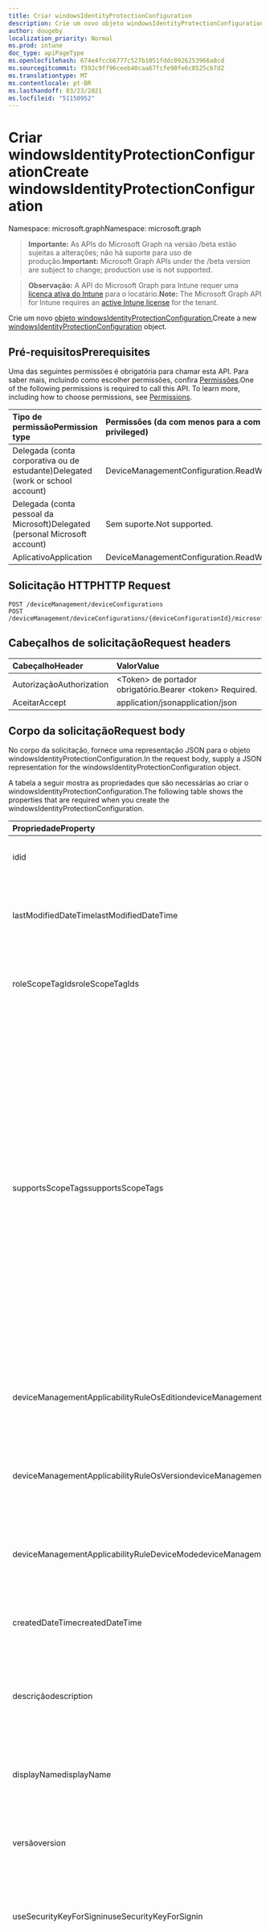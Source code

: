 ```yaml
---
title: Criar windowsIdentityProtectionConfiguration
description: Crie um novo objeto windowsIdentityProtectionConfiguration.
author: dougeby
localization_priority: Normal
ms.prod: intune
doc_type: apiPageType
ms.openlocfilehash: 674e4fccb6777c527b1051fddc0926253966a8cd
ms.sourcegitcommit: f592c9ff96ceeb40caa67fcfe90fe6c8525cb7d2
ms.translationtype: MT
ms.contentlocale: pt-BR
ms.lasthandoff: 03/23/2021
ms.locfileid: "51150952"
---
```

# <a name="create-windowsidentityprotectionconfiguration"></a><span data-ttu-id="6ca42-103">Criar windowsIdentityProtectionConfiguration</span><span class="sxs-lookup"><span data-stu-id="6ca42-103">Create windowsIdentityProtectionConfiguration</span></span>

<span data-ttu-id="6ca42-104">Namespace: microsoft.graph</span><span class="sxs-lookup"><span data-stu-id="6ca42-104">Namespace: microsoft.graph</span></span>

> <span data-ttu-id="6ca42-105">**Importante:** As APIs do Microsoft Graph na versão /beta estão sujeitas a alterações; não há suporte para uso de produção.</span><span class="sxs-lookup"><span data-stu-id="6ca42-105">**Important:** Microsoft Graph APIs under the /beta version are subject to change; production use is not supported.</span></span>

> <span data-ttu-id="6ca42-106">**Observação:** A API do Microsoft Graph para Intune requer uma [licença ativa do Intune](https://go.microsoft.com/fwlink/?linkid=839381) para o locatário.</span><span class="sxs-lookup"><span data-stu-id="6ca42-106">**Note:** The Microsoft Graph API for Intune requires an [active Intune license](https://go.microsoft.com/fwlink/?linkid=839381) for the tenant.</span></span>

<span data-ttu-id="6ca42-107">Crie um novo [objeto windowsIdentityProtectionConfiguration.](../resources/intune-deviceconfig-windowsidentityprotectionconfiguration.md)</span><span class="sxs-lookup"><span data-stu-id="6ca42-107">Create a new [windowsIdentityProtectionConfiguration](../resources/intune-deviceconfig-windowsidentityprotectionconfiguration.md) object.</span></span>

## <a name="prerequisites"></a><span data-ttu-id="6ca42-108">Pré-requisitos</span><span class="sxs-lookup"><span data-stu-id="6ca42-108">Prerequisites</span></span>
<span data-ttu-id="6ca42-p101">Uma das seguintes permissões é obrigatória para chamar esta API. Para saber mais, incluindo como escolher permissões, confira [Permissões](/graph/permissions-reference).</span><span class="sxs-lookup"><span data-stu-id="6ca42-p101">One of the following permissions is required to call this API. To learn more, including how to choose permissions, see [Permissions](/graph/permissions-reference).</span></span>

|<span data-ttu-id="6ca42-111">Tipo de permissão</span><span class="sxs-lookup"><span data-stu-id="6ca42-111">Permission type</span></span>|<span data-ttu-id="6ca42-112">Permissões (da com menos para a com mais privilégios)</span><span class="sxs-lookup"><span data-stu-id="6ca42-112">Permissions (from least to most privileged)</span></span>|
|:---|:---|
|<span data-ttu-id="6ca42-113">Delegada (conta corporativa ou de estudante)</span><span class="sxs-lookup"><span data-stu-id="6ca42-113">Delegated (work or school account)</span></span>|<span data-ttu-id="6ca42-114">DeviceManagementConfiguration.ReadWrite.All</span><span class="sxs-lookup"><span data-stu-id="6ca42-114">DeviceManagementConfiguration.ReadWrite.All</span></span>|
|<span data-ttu-id="6ca42-115">Delegada (conta pessoal da Microsoft)</span><span class="sxs-lookup"><span data-stu-id="6ca42-115">Delegated (personal Microsoft account)</span></span>|<span data-ttu-id="6ca42-116">Sem suporte.</span><span class="sxs-lookup"><span data-stu-id="6ca42-116">Not supported.</span></span>|
|<span data-ttu-id="6ca42-117">Aplicativo</span><span class="sxs-lookup"><span data-stu-id="6ca42-117">Application</span></span>|<span data-ttu-id="6ca42-118">DeviceManagementConfiguration.ReadWrite.All</span><span class="sxs-lookup"><span data-stu-id="6ca42-118">DeviceManagementConfiguration.ReadWrite.All</span></span>|

## <a name="http-request"></a><span data-ttu-id="6ca42-119">Solicitação HTTP</span><span class="sxs-lookup"><span data-stu-id="6ca42-119">HTTP Request</span></span>
<!-- {
  "blockType": "ignored"
}
-->
``` http
POST /deviceManagement/deviceConfigurations
POST /deviceManagement/deviceConfigurations/{deviceConfigurationId}/microsoft.graph.windowsDomainJoinConfiguration/networkAccessConfigurations
```

## <a name="request-headers"></a><span data-ttu-id="6ca42-120">Cabeçalhos de solicitação</span><span class="sxs-lookup"><span data-stu-id="6ca42-120">Request headers</span></span>
|<span data-ttu-id="6ca42-121">Cabeçalho</span><span class="sxs-lookup"><span data-stu-id="6ca42-121">Header</span></span>|<span data-ttu-id="6ca42-122">Valor</span><span class="sxs-lookup"><span data-stu-id="6ca42-122">Value</span></span>|
|:---|:---|
|<span data-ttu-id="6ca42-123">Autorização</span><span class="sxs-lookup"><span data-stu-id="6ca42-123">Authorization</span></span>|<span data-ttu-id="6ca42-124">&lt;Token&gt; de portador obrigatório.</span><span class="sxs-lookup"><span data-stu-id="6ca42-124">Bearer &lt;token&gt; Required.</span></span>|
|<span data-ttu-id="6ca42-125">Aceitar</span><span class="sxs-lookup"><span data-stu-id="6ca42-125">Accept</span></span>|<span data-ttu-id="6ca42-126">application/json</span><span class="sxs-lookup"><span data-stu-id="6ca42-126">application/json</span></span>|

## <a name="request-body"></a><span data-ttu-id="6ca42-127">Corpo da solicitação</span><span class="sxs-lookup"><span data-stu-id="6ca42-127">Request body</span></span>
<span data-ttu-id="6ca42-128">No corpo da solicitação, fornece uma representação JSON para o objeto windowsIdentityProtectionConfiguration.</span><span class="sxs-lookup"><span data-stu-id="6ca42-128">In the request body, supply a JSON representation for the windowsIdentityProtectionConfiguration object.</span></span>

<span data-ttu-id="6ca42-129">A tabela a seguir mostra as propriedades que são necessárias ao criar o windowsIdentityProtectionConfiguration.</span><span class="sxs-lookup"><span data-stu-id="6ca42-129">The following table shows the properties that are required when you create the windowsIdentityProtectionConfiguration.</span></span>

|<span data-ttu-id="6ca42-130">Propriedade</span><span class="sxs-lookup"><span data-stu-id="6ca42-130">Property</span></span>|<span data-ttu-id="6ca42-131">Tipo</span><span class="sxs-lookup"><span data-stu-id="6ca42-131">Type</span></span>|<span data-ttu-id="6ca42-132">Descrição</span><span class="sxs-lookup"><span data-stu-id="6ca42-132">Description</span></span>|
|:---|:---|:---|
|<span data-ttu-id="6ca42-133">id</span><span class="sxs-lookup"><span data-stu-id="6ca42-133">id</span></span>|<span data-ttu-id="6ca42-134">Cadeia de caracteres</span><span class="sxs-lookup"><span data-stu-id="6ca42-134">String</span></span>|<span data-ttu-id="6ca42-135">Chave da entidade.</span><span class="sxs-lookup"><span data-stu-id="6ca42-135">Key of the entity.</span></span> <span data-ttu-id="6ca42-136">Herdada de [deviceConfiguration](../resources/intune-shared-deviceconfiguration.md)</span><span class="sxs-lookup"><span data-stu-id="6ca42-136">Inherited from [deviceConfiguration](../resources/intune-shared-deviceconfiguration.md)</span></span>|
|<span data-ttu-id="6ca42-137">lastModifiedDateTime</span><span class="sxs-lookup"><span data-stu-id="6ca42-137">lastModifiedDateTime</span></span>|<span data-ttu-id="6ca42-138">DateTimeOffset</span><span class="sxs-lookup"><span data-stu-id="6ca42-138">DateTimeOffset</span></span>|<span data-ttu-id="6ca42-139">DateTime da última modificação do objeto.</span><span class="sxs-lookup"><span data-stu-id="6ca42-139">DateTime the object was last modified.</span></span> <span data-ttu-id="6ca42-140">Herdada de [deviceConfiguration](../resources/intune-shared-deviceconfiguration.md)</span><span class="sxs-lookup"><span data-stu-id="6ca42-140">Inherited from [deviceConfiguration](../resources/intune-shared-deviceconfiguration.md)</span></span>|
|<span data-ttu-id="6ca42-141">roleScopeTagIds</span><span class="sxs-lookup"><span data-stu-id="6ca42-141">roleScopeTagIds</span></span>|<span data-ttu-id="6ca42-142">Coleção de cadeias de caracteres</span><span class="sxs-lookup"><span data-stu-id="6ca42-142">String collection</span></span>|<span data-ttu-id="6ca42-143">Lista de marcas de escopo para esta instância entity.</span><span class="sxs-lookup"><span data-stu-id="6ca42-143">List of Scope Tags for this Entity instance.</span></span> <span data-ttu-id="6ca42-144">Herdada de [deviceConfiguration](../resources/intune-shared-deviceconfiguration.md)</span><span class="sxs-lookup"><span data-stu-id="6ca42-144">Inherited from [deviceConfiguration](../resources/intune-shared-deviceconfiguration.md)</span></span>|
|<span data-ttu-id="6ca42-145">supportsScopeTags</span><span class="sxs-lookup"><span data-stu-id="6ca42-145">supportsScopeTags</span></span>|<span data-ttu-id="6ca42-146">Booleano</span><span class="sxs-lookup"><span data-stu-id="6ca42-146">Boolean</span></span>|<span data-ttu-id="6ca42-147">Indica se a Configuração de Dispositivo subjacente dá suporte ou não à atribuição de marcas de escopo.</span><span class="sxs-lookup"><span data-stu-id="6ca42-147">Indicates whether or not the underlying Device Configuration supports the assignment of scope tags.</span></span> <span data-ttu-id="6ca42-148">A atribuição à propriedade ScopeTags não é permitida quando esse valor é falso e as entidades não estarão visíveis para usuários com escopo.</span><span class="sxs-lookup"><span data-stu-id="6ca42-148">Assigning to the ScopeTags property is not allowed when this value is false and entities will not be visible to scoped users.</span></span> <span data-ttu-id="6ca42-149">Isso ocorre para políticas herdadas criadas no Silverlight e podem ser resolvidas excluindo e recriando a política no Portal do Azure.</span><span class="sxs-lookup"><span data-stu-id="6ca42-149">This occurs for Legacy policies created in Silverlight and can be resolved by deleting and recreating the policy in the Azure Portal.</span></span> <span data-ttu-id="6ca42-150">Essa propriedade é somente leitura.</span><span class="sxs-lookup"><span data-stu-id="6ca42-150">This property is read-only.</span></span> <span data-ttu-id="6ca42-151">Herdada de [deviceConfiguration](../resources/intune-shared-deviceconfiguration.md)</span><span class="sxs-lookup"><span data-stu-id="6ca42-151">Inherited from [deviceConfiguration](../resources/intune-shared-deviceconfiguration.md)</span></span>|
|<span data-ttu-id="6ca42-152">deviceManagementApplicabilityRuleOsEdition</span><span class="sxs-lookup"><span data-stu-id="6ca42-152">deviceManagementApplicabilityRuleOsEdition</span></span>|[<span data-ttu-id="6ca42-153">deviceManagementApplicabilityRuleOsEdition</span><span class="sxs-lookup"><span data-stu-id="6ca42-153">deviceManagementApplicabilityRuleOsEdition</span></span>](../resources/intune-deviceconfig-devicemanagementapplicabilityruleosedition.md)|<span data-ttu-id="6ca42-154">A aplicabilidade da edição do sistema operacional para esta Política.</span><span class="sxs-lookup"><span data-stu-id="6ca42-154">The OS edition applicability for this Policy.</span></span> <span data-ttu-id="6ca42-155">Herdada de [deviceConfiguration](../resources/intune-shared-deviceconfiguration.md)</span><span class="sxs-lookup"><span data-stu-id="6ca42-155">Inherited from [deviceConfiguration](../resources/intune-shared-deviceconfiguration.md)</span></span>|
|<span data-ttu-id="6ca42-156">deviceManagementApplicabilityRuleOsVersion</span><span class="sxs-lookup"><span data-stu-id="6ca42-156">deviceManagementApplicabilityRuleOsVersion</span></span>|[<span data-ttu-id="6ca42-157">deviceManagementApplicabilityRuleOsVersion</span><span class="sxs-lookup"><span data-stu-id="6ca42-157">deviceManagementApplicabilityRuleOsVersion</span></span>](../resources/intune-deviceconfig-devicemanagementapplicabilityruleosversion.md)|<span data-ttu-id="6ca42-158">A regra de aplicabilidade da versão do sistema operacional para esta Política.</span><span class="sxs-lookup"><span data-stu-id="6ca42-158">The OS version applicability rule for this Policy.</span></span> <span data-ttu-id="6ca42-159">Herdada de [deviceConfiguration](../resources/intune-shared-deviceconfiguration.md)</span><span class="sxs-lookup"><span data-stu-id="6ca42-159">Inherited from [deviceConfiguration](../resources/intune-shared-deviceconfiguration.md)</span></span>|
|<span data-ttu-id="6ca42-160">deviceManagementApplicabilityRuleDeviceMode</span><span class="sxs-lookup"><span data-stu-id="6ca42-160">deviceManagementApplicabilityRuleDeviceMode</span></span>|[<span data-ttu-id="6ca42-161">deviceManagementApplicabilityRuleDeviceMode</span><span class="sxs-lookup"><span data-stu-id="6ca42-161">deviceManagementApplicabilityRuleDeviceMode</span></span>](../resources/intune-deviceconfig-devicemanagementapplicabilityruledevicemode.md)|<span data-ttu-id="6ca42-162">A regra de aplicabilidade do modo de dispositivo para esta Política.</span><span class="sxs-lookup"><span data-stu-id="6ca42-162">The device mode applicability rule for this Policy.</span></span> <span data-ttu-id="6ca42-163">Herdada de [deviceConfiguration](../resources/intune-shared-deviceconfiguration.md)</span><span class="sxs-lookup"><span data-stu-id="6ca42-163">Inherited from [deviceConfiguration](../resources/intune-shared-deviceconfiguration.md)</span></span>|
|<span data-ttu-id="6ca42-164">createdDateTime</span><span class="sxs-lookup"><span data-stu-id="6ca42-164">createdDateTime</span></span>|<span data-ttu-id="6ca42-165">DateTimeOffset</span><span class="sxs-lookup"><span data-stu-id="6ca42-165">DateTimeOffset</span></span>|<span data-ttu-id="6ca42-166">DateTime em que o objeto foi criado.</span><span class="sxs-lookup"><span data-stu-id="6ca42-166">DateTime the object was created.</span></span> <span data-ttu-id="6ca42-167">Herdada de [deviceConfiguration](../resources/intune-shared-deviceconfiguration.md)</span><span class="sxs-lookup"><span data-stu-id="6ca42-167">Inherited from [deviceConfiguration](../resources/intune-shared-deviceconfiguration.md)</span></span>|
|<span data-ttu-id="6ca42-168">descrição</span><span class="sxs-lookup"><span data-stu-id="6ca42-168">description</span></span>|<span data-ttu-id="6ca42-169">Cadeia de caracteres</span><span class="sxs-lookup"><span data-stu-id="6ca42-169">String</span></span>|<span data-ttu-id="6ca42-170">O administrador forneceu a descrição da Configuração do dispositivo.</span><span class="sxs-lookup"><span data-stu-id="6ca42-170">Admin provided description of the Device Configuration.</span></span> <span data-ttu-id="6ca42-171">Herdada de [deviceConfiguration](../resources/intune-shared-deviceconfiguration.md)</span><span class="sxs-lookup"><span data-stu-id="6ca42-171">Inherited from [deviceConfiguration](../resources/intune-shared-deviceconfiguration.md)</span></span>|
|<span data-ttu-id="6ca42-172">displayName</span><span class="sxs-lookup"><span data-stu-id="6ca42-172">displayName</span></span>|<span data-ttu-id="6ca42-173">Cadeia de caracteres</span><span class="sxs-lookup"><span data-stu-id="6ca42-173">String</span></span>|<span data-ttu-id="6ca42-174">O administrador forneceu o nome da Configuração do dispositivo.</span><span class="sxs-lookup"><span data-stu-id="6ca42-174">Admin provided name of the device configuration.</span></span> <span data-ttu-id="6ca42-175">Herdada de [deviceConfiguration](../resources/intune-shared-deviceconfiguration.md)</span><span class="sxs-lookup"><span data-stu-id="6ca42-175">Inherited from [deviceConfiguration](../resources/intune-shared-deviceconfiguration.md)</span></span>|
|<span data-ttu-id="6ca42-176">versão</span><span class="sxs-lookup"><span data-stu-id="6ca42-176">version</span></span>|<span data-ttu-id="6ca42-177">Int32</span><span class="sxs-lookup"><span data-stu-id="6ca42-177">Int32</span></span>|<span data-ttu-id="6ca42-178">Versão da configuração do dispositivo.</span><span class="sxs-lookup"><span data-stu-id="6ca42-178">Version of the device configuration.</span></span> <span data-ttu-id="6ca42-179">Herdada de [deviceConfiguration](../resources/intune-shared-deviceconfiguration.md)</span><span class="sxs-lookup"><span data-stu-id="6ca42-179">Inherited from [deviceConfiguration](../resources/intune-shared-deviceconfiguration.md)</span></span>|
|<span data-ttu-id="6ca42-180">useSecurityKeyForSignin</span><span class="sxs-lookup"><span data-stu-id="6ca42-180">useSecurityKeyForSignin</span></span>|<span data-ttu-id="6ca42-181">Booleano</span><span class="sxs-lookup"><span data-stu-id="6ca42-181">Boolean</span></span>|<span data-ttu-id="6ca42-182">Valor booleano usado para habilitar a chave de segurança do Windows Hello como uma credencial de logon.</span><span class="sxs-lookup"><span data-stu-id="6ca42-182">Boolean value used to enable the Windows Hello security key as a logon credential.</span></span>|
|<span data-ttu-id="6ca42-183">enhancedAntiSpoofingForFacialFeaturesEnabled</span><span class="sxs-lookup"><span data-stu-id="6ca42-183">enhancedAntiSpoofingForFacialFeaturesEnabled</span></span>|<span data-ttu-id="6ca42-184">Booleano</span><span class="sxs-lookup"><span data-stu-id="6ca42-184">Boolean</span></span>|<span data-ttu-id="6ca42-185">Valor booleano usado para habilitar a anti-spoofing aprimorado para reconhecimento de recursos faciais na autenticação facial do Windows Hello.</span><span class="sxs-lookup"><span data-stu-id="6ca42-185">Boolean value used to enable enhanced anti-spoofing for facial feature recognition on Windows Hello face authentication.</span></span>|
|<span data-ttu-id="6ca42-186">pinMinimumLength</span><span class="sxs-lookup"><span data-stu-id="6ca42-186">pinMinimumLength</span></span>|<span data-ttu-id="6ca42-187">Int32</span><span class="sxs-lookup"><span data-stu-id="6ca42-187">Int32</span></span>|<span data-ttu-id="6ca42-188">Valor inteiro que define o número mínimo de caracteres necessário para o PIN do Windows Hello para Empresas.</span><span class="sxs-lookup"><span data-stu-id="6ca42-188">Integer value that sets the minimum number of characters required for the Windows Hello for Business PIN.</span></span> <span data-ttu-id="6ca42-189">Os valores válidos são de 4 a 127 inclusive e menor ou igual ao valor definido para o PIN máximo.</span><span class="sxs-lookup"><span data-stu-id="6ca42-189">Valid values are 4 to 127 inclusive and less than or equal to the value set for the maximum PIN.</span></span> <span data-ttu-id="6ca42-190">Valores válidos de 4 a 127</span><span class="sxs-lookup"><span data-stu-id="6ca42-190">Valid values 4 to 127</span></span>|
|<span data-ttu-id="6ca42-191">pinMaximumLength</span><span class="sxs-lookup"><span data-stu-id="6ca42-191">pinMaximumLength</span></span>|<span data-ttu-id="6ca42-192">Int32</span><span class="sxs-lookup"><span data-stu-id="6ca42-192">Int32</span></span>|<span data-ttu-id="6ca42-193">Valor inteiro que define o número máximo de caracteres permitidos para o PIN de trabalho.</span><span class="sxs-lookup"><span data-stu-id="6ca42-193">Integer value that sets the maximum number of characters allowed for the work PIN.</span></span> <span data-ttu-id="6ca42-194">Os valores válidos são de 4 a 127 inclusive e maiores ou iguais ao valor definido para o PIN mínimo.</span><span class="sxs-lookup"><span data-stu-id="6ca42-194">Valid values are 4 to 127 inclusive and greater than or equal to the value set for the minimum PIN.</span></span> <span data-ttu-id="6ca42-195">Valores válidos de 4 a 127</span><span class="sxs-lookup"><span data-stu-id="6ca42-195">Valid values 4 to 127</span></span>|
|<span data-ttu-id="6ca42-196">pinUppercaseCharactersUsage</span><span class="sxs-lookup"><span data-stu-id="6ca42-196">pinUppercaseCharactersUsage</span></span>|[<span data-ttu-id="6ca42-197">configurationUsage</span><span class="sxs-lookup"><span data-stu-id="6ca42-197">configurationUsage</span></span>](../resources/intune-deviceconfig-configurationusage.md)|<span data-ttu-id="6ca42-198">Esse valor configura o uso de caracteres maiúsculas no PIN do Windows Hello para Empresas.</span><span class="sxs-lookup"><span data-stu-id="6ca42-198">This value configures the use of uppercase characters in the Windows Hello for Business PIN.</span></span> <span data-ttu-id="6ca42-199">Os valores possíveis são: `blocked`, `required`, `allowed`, `notConfigured`.</span><span class="sxs-lookup"><span data-stu-id="6ca42-199">Possible values are: `blocked`, `required`, `allowed`, `notConfigured`.</span></span>|
|<span data-ttu-id="6ca42-200">pinLowercaseCharactersUsage</span><span class="sxs-lookup"><span data-stu-id="6ca42-200">pinLowercaseCharactersUsage</span></span>|[<span data-ttu-id="6ca42-201">configurationUsage</span><span class="sxs-lookup"><span data-stu-id="6ca42-201">configurationUsage</span></span>](../resources/intune-deviceconfig-configurationusage.md)|<span data-ttu-id="6ca42-202">Esse valor configura o uso de caracteres minúsculos no PIN do Windows Hello para Empresas.</span><span class="sxs-lookup"><span data-stu-id="6ca42-202">This value configures the use of lowercase characters in the Windows Hello for Business PIN.</span></span> <span data-ttu-id="6ca42-203">Os valores possíveis são: `blocked`, `required`, `allowed`, `notConfigured`.</span><span class="sxs-lookup"><span data-stu-id="6ca42-203">Possible values are: `blocked`, `required`, `allowed`, `notConfigured`.</span></span>|
|<span data-ttu-id="6ca42-204">pinSpecialCharactersUsage</span><span class="sxs-lookup"><span data-stu-id="6ca42-204">pinSpecialCharactersUsage</span></span>|[<span data-ttu-id="6ca42-205">configurationUsage</span><span class="sxs-lookup"><span data-stu-id="6ca42-205">configurationUsage</span></span>](../resources/intune-deviceconfig-configurationusage.md)|<span data-ttu-id="6ca42-206">Controla a capacidade de usar caracteres especiais no PIN do Windows Hello para Empresas.</span><span class="sxs-lookup"><span data-stu-id="6ca42-206">Controls the ability to use special characters in the Windows Hello for Business PIN.</span></span> <span data-ttu-id="6ca42-207">Os valores possíveis são: `blocked`, `required`, `allowed`, `notConfigured`.</span><span class="sxs-lookup"><span data-stu-id="6ca42-207">Possible values are: `blocked`, `required`, `allowed`, `notConfigured`.</span></span>|
|<span data-ttu-id="6ca42-208">pinExpirationInDays</span><span class="sxs-lookup"><span data-stu-id="6ca42-208">pinExpirationInDays</span></span>|<span data-ttu-id="6ca42-209">Int32</span><span class="sxs-lookup"><span data-stu-id="6ca42-209">Int32</span></span>|<span data-ttu-id="6ca42-210">Valor inteiro especifica o período (em dias) que um PIN pode ser usado antes que o sistema exija que o usuário o altere.</span><span class="sxs-lookup"><span data-stu-id="6ca42-210">Integer value specifies the period (in days) that a PIN can be used before the system requires the user to change it.</span></span> <span data-ttu-id="6ca42-211">Os valores válidos são de 0 a 730 inclusive.</span><span class="sxs-lookup"><span data-stu-id="6ca42-211">Valid values are 0 to 730 inclusive.</span></span> <span data-ttu-id="6ca42-212">Valores válidos de 0 a 730</span><span class="sxs-lookup"><span data-stu-id="6ca42-212">Valid values 0 to 730</span></span>|
|<span data-ttu-id="6ca42-213">pinPreviousBlockCount</span><span class="sxs-lookup"><span data-stu-id="6ca42-213">pinPreviousBlockCount</span></span>|<span data-ttu-id="6ca42-214">Int32</span><span class="sxs-lookup"><span data-stu-id="6ca42-214">Int32</span></span>|<span data-ttu-id="6ca42-215">Controla a capacidade de impedir que os usuários usem PINs anteriores.</span><span class="sxs-lookup"><span data-stu-id="6ca42-215">Controls the ability to prevent users from using past PINs.</span></span> <span data-ttu-id="6ca42-216">Isso deve ser definido entre 0 e 50, inclusive, e o PIN atual do usuário está incluído nessa contagem.</span><span class="sxs-lookup"><span data-stu-id="6ca42-216">This must be set between 0 and 50, inclusive, and the current PIN of the user is included in that count.</span></span> <span data-ttu-id="6ca42-217">Se definido como 0, os PINs anteriores não serão armazenados.</span><span class="sxs-lookup"><span data-stu-id="6ca42-217">If set to 0, previous PINs are not stored.</span></span> <span data-ttu-id="6ca42-218">O histórico de PIN não é preservado por meio de uma redefinição de PIN.</span><span class="sxs-lookup"><span data-stu-id="6ca42-218">PIN history is not preserved through a PIN reset.</span></span> <span data-ttu-id="6ca42-219">Valores válidos de 0 a 50</span><span class="sxs-lookup"><span data-stu-id="6ca42-219">Valid values 0 to 50</span></span>|
|<span data-ttu-id="6ca42-220">pinRecoveryEnabled</span><span class="sxs-lookup"><span data-stu-id="6ca42-220">pinRecoveryEnabled</span></span>|<span data-ttu-id="6ca42-221">Booleano</span><span class="sxs-lookup"><span data-stu-id="6ca42-221">Boolean</span></span>|<span data-ttu-id="6ca42-222">Valor booleano que permite que um usuário altere seu PIN usando o serviço de recuperação de PIN do Windows Hello para Empresas.</span><span class="sxs-lookup"><span data-stu-id="6ca42-222">Boolean value that enables a user to change their PIN by using the Windows Hello for Business PIN recovery service.</span></span>|
|<span data-ttu-id="6ca42-223">securityDeviceRequired</span><span class="sxs-lookup"><span data-stu-id="6ca42-223">securityDeviceRequired</span></span>|<span data-ttu-id="6ca42-224">Booliano</span><span class="sxs-lookup"><span data-stu-id="6ca42-224">Boolean</span></span>|<span data-ttu-id="6ca42-225">Controla se é necessário um TPM (Trusted Platform Module) para provisionar o Windows Hello para Empresas.</span><span class="sxs-lookup"><span data-stu-id="6ca42-225">Controls whether to require a Trusted Platform Module (TPM) for provisioning Windows Hello for Business.</span></span> <span data-ttu-id="6ca42-226">Um TPM fornece um benefício adicional de segurança, já que os dados armazenados nele não podem ser usados em outros dispositivos.</span><span class="sxs-lookup"><span data-stu-id="6ca42-226">A TPM provides an additional security benefit in that data stored on it cannot be used on other devices.</span></span> <span data-ttu-id="6ca42-227">Se definido como False, todos os dispositivos poderão provisionar o Windows Hello para Empresas, mesmo que não haja um TPM usável.</span><span class="sxs-lookup"><span data-stu-id="6ca42-227">If set to False, all devices can provision Windows Hello for Business even if there is not a usable TPM.</span></span>|
|<span data-ttu-id="6ca42-228">unlockWithBiometricsEnabled</span><span class="sxs-lookup"><span data-stu-id="6ca42-228">unlockWithBiometricsEnabled</span></span>|<span data-ttu-id="6ca42-229">Booliano</span><span class="sxs-lookup"><span data-stu-id="6ca42-229">Boolean</span></span>|<span data-ttu-id="6ca42-230">Controla o uso de gestos biométricos, como face e impressão digital, como uma alternativa ao PIN do Windows Hello para Empresas.</span><span class="sxs-lookup"><span data-stu-id="6ca42-230">Controls the use of biometric gestures, such as face and fingerprint, as an alternative to the Windows Hello for Business PIN.</span></span>  <span data-ttu-id="6ca42-231">Se definido como False, gestos biométricos não são permitidos.</span><span class="sxs-lookup"><span data-stu-id="6ca42-231">If set to False, biometric gestures are not allowed.</span></span> <span data-ttu-id="6ca42-232">Os usuários ainda devem configurar um PIN como backup em caso de falhas.</span><span class="sxs-lookup"><span data-stu-id="6ca42-232">Users must still configure a PIN as a backup in case of failures.</span></span>|
|<span data-ttu-id="6ca42-233">useCertificatesForOnPremisesAuthEnabled</span><span class="sxs-lookup"><span data-stu-id="6ca42-233">useCertificatesForOnPremisesAuthEnabled</span></span>|<span data-ttu-id="6ca42-234">Booleano</span><span class="sxs-lookup"><span data-stu-id="6ca42-234">Boolean</span></span>|<span data-ttu-id="6ca42-235">Valor booleano que permite que o Windows Hello para Empresas use certificados para autenticar recursos locais.</span><span class="sxs-lookup"><span data-stu-id="6ca42-235">Boolean value that enables Windows Hello for Business to use certificates to authenticate on-premise resources.</span></span>|
|<span data-ttu-id="6ca42-236">windowsHelloForBusinessBlocked</span><span class="sxs-lookup"><span data-stu-id="6ca42-236">windowsHelloForBusinessBlocked</span></span>|<span data-ttu-id="6ca42-237">Boolean</span><span class="sxs-lookup"><span data-stu-id="6ca42-237">Boolean</span></span>|<span data-ttu-id="6ca42-238">Valor booleano que bloqueia o Windows Hello para Empresas como um método para entrar no Windows.</span><span class="sxs-lookup"><span data-stu-id="6ca42-238">Boolean value that blocks Windows Hello for Business as a method for signing into Windows.</span></span>|



## <a name="response"></a><span data-ttu-id="6ca42-239">Resposta</span><span class="sxs-lookup"><span data-stu-id="6ca42-239">Response</span></span>
<span data-ttu-id="6ca42-240">Se tiver êxito, este método retornará um código de resposta e um `201 Created` [objeto windowsIdentityProtectionConfiguration](../resources/intune-deviceconfig-windowsidentityprotectionconfiguration.md) no corpo da resposta.</span><span class="sxs-lookup"><span data-stu-id="6ca42-240">If successful, this method returns a `201 Created` response code and a [windowsIdentityProtectionConfiguration](../resources/intune-deviceconfig-windowsidentityprotectionconfiguration.md) object in the response body.</span></span>

## <a name="example"></a><span data-ttu-id="6ca42-241">Exemplo</span><span class="sxs-lookup"><span data-stu-id="6ca42-241">Example</span></span>

### <a name="request"></a><span data-ttu-id="6ca42-242">Solicitação</span><span class="sxs-lookup"><span data-stu-id="6ca42-242">Request</span></span>
<span data-ttu-id="6ca42-243">Este é um exemplo da solicitação.</span><span class="sxs-lookup"><span data-stu-id="6ca42-243">Here is an example of the request.</span></span>
``` http
POST https://graph.microsoft.com/beta/deviceManagement/deviceConfigurations
Content-type: application/json
Content-length: 1583

{
  "@odata.type": "#microsoft.graph.windowsIdentityProtectionConfiguration",
  "roleScopeTagIds": [
    "Role Scope Tag Ids value"
  ],
  "supportsScopeTags": true,
  "deviceManagementApplicabilityRuleOsEdition": {
    "@odata.type": "microsoft.graph.deviceManagementApplicabilityRuleOsEdition",
    "osEditionTypes": [
      "windows10EnterpriseN"
    ],
    "name": "Name value",
    "ruleType": "exclude"
  },
  "deviceManagementApplicabilityRuleOsVersion": {
    "@odata.type": "microsoft.graph.deviceManagementApplicabilityRuleOsVersion",
    "minOSVersion": "Min OSVersion value",
    "maxOSVersion": "Max OSVersion value",
    "name": "Name value",
    "ruleType": "exclude"
  },
  "deviceManagementApplicabilityRuleDeviceMode": {
    "@odata.type": "microsoft.graph.deviceManagementApplicabilityRuleDeviceMode",
    "deviceMode": "sModeConfiguration",
    "name": "Name value",
    "ruleType": "exclude"
  },
  "description": "Description value",
  "displayName": "Display Name value",
  "version": 7,
  "useSecurityKeyForSignin": true,
  "enhancedAntiSpoofingForFacialFeaturesEnabled": true,
  "pinMinimumLength": 0,
  "pinMaximumLength": 0,
  "pinUppercaseCharactersUsage": "required",
  "pinLowercaseCharactersUsage": "required",
  "pinSpecialCharactersUsage": "required",
  "pinExpirationInDays": 3,
  "pinPreviousBlockCount": 5,
  "pinRecoveryEnabled": true,
  "securityDeviceRequired": true,
  "unlockWithBiometricsEnabled": true,
  "useCertificatesForOnPremisesAuthEnabled": true,
  "windowsHelloForBusinessBlocked": true
}
```

### <a name="response"></a><span data-ttu-id="6ca42-244">Resposta</span><span class="sxs-lookup"><span data-stu-id="6ca42-244">Response</span></span>
<span data-ttu-id="6ca42-p122">Veja a seguir um exemplo da resposta. Observação: o objeto response mostrado aqui pode estar truncado por motivos de concisão. Todas as propriedades serão retornadas de uma chamada real.</span><span class="sxs-lookup"><span data-stu-id="6ca42-p122">Here is an example of the response. Note: The response object shown here may be truncated for brevity. All of the properties will be returned from an actual call.</span></span>
``` http
HTTP/1.1 201 Created
Content-Type: application/json
Content-Length: 1755

{
  "@odata.type": "#microsoft.graph.windowsIdentityProtectionConfiguration",
  "id": "b2e64303-4303-b2e6-0343-e6b20343e6b2",
  "lastModifiedDateTime": "2017-01-01T00:00:35.1329464-08:00",
  "roleScopeTagIds": [
    "Role Scope Tag Ids value"
  ],
  "supportsScopeTags": true,
  "deviceManagementApplicabilityRuleOsEdition": {
    "@odata.type": "microsoft.graph.deviceManagementApplicabilityRuleOsEdition",
    "osEditionTypes": [
      "windows10EnterpriseN"
    ],
    "name": "Name value",
    "ruleType": "exclude"
  },
  "deviceManagementApplicabilityRuleOsVersion": {
    "@odata.type": "microsoft.graph.deviceManagementApplicabilityRuleOsVersion",
    "minOSVersion": "Min OSVersion value",
    "maxOSVersion": "Max OSVersion value",
    "name": "Name value",
    "ruleType": "exclude"
  },
  "deviceManagementApplicabilityRuleDeviceMode": {
    "@odata.type": "microsoft.graph.deviceManagementApplicabilityRuleDeviceMode",
    "deviceMode": "sModeConfiguration",
    "name": "Name value",
    "ruleType": "exclude"
  },
  "createdDateTime": "2017-01-01T00:02:43.5775965-08:00",
  "description": "Description value",
  "displayName": "Display Name value",
  "version": 7,
  "useSecurityKeyForSignin": true,
  "enhancedAntiSpoofingForFacialFeaturesEnabled": true,
  "pinMinimumLength": 0,
  "pinMaximumLength": 0,
  "pinUppercaseCharactersUsage": "required",
  "pinLowercaseCharactersUsage": "required",
  "pinSpecialCharactersUsage": "required",
  "pinExpirationInDays": 3,
  "pinPreviousBlockCount": 5,
  "pinRecoveryEnabled": true,
  "securityDeviceRequired": true,
  "unlockWithBiometricsEnabled": true,
  "useCertificatesForOnPremisesAuthEnabled": true,
  "windowsHelloForBusinessBlocked": true
}
```




